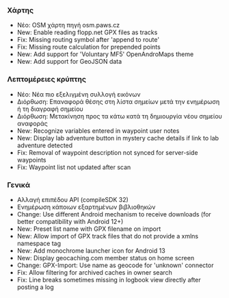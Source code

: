 ### Χάρτης
- Νέο: OSM χάρτη πηγή osm.paws.cz
- New: Enable reading flopp.net GPX files as tracks
- Fix: Missing routing symbol after 'append to route'
- Fix: Missing route calculation for prepended points
- New: Add support for 'Voluntary MF5' OpenAndroMaps theme
- New: Add support for GeoJSON data

### Λεπτομέρειες κρύπτης
- Νέο: Νέα πιο εξελιγμένη συλλογή εικόνων
- Διόρθωση: Επαναφορά θέσης στη λίστα σημείων μετά την ενημέρωση ή τη διαγραφή σημείου
- Διόρθωση: Μετακίνηση προς τα κάτω κατά τη δημιουργία νέου σημείου αναφοράς
- New: Recognize variables entered in waypoint user notes
- New: Display lab adventure button in mystery cache details if link to lab adventure detected
- Fix: Removal of waypoint description not synced for server-side waypoints
- Fix: Waypoint list not updated after scan

### Γενικά
- Αλλαγή επιπέδου API (compileSDK 32)
- Ενημέρωση κάποιων εξαρτημένων βιβλιοθηκών
- Change: Use different Android mechanism to receive downloads (for better compatibility with Android 12+)
- New: Preset list name with GPX filename on import
- New: Allow import of GPX track files that do not provide a xmlns namespace tag
- New: Add monochrome launcher icon for Android 13
- New: Display geocaching.com member status on home screen
- Change: GPX-Import: Use name as geocode for 'unknown' connector
- Fix: Allow filtering for archived caches in owner search
- Fix: Line breaks sometimes missing in logbook view directly after posting a log
